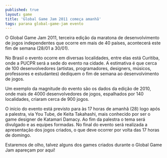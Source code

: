 ```yaml
---
published: true
layout: game
title: 'Global Game Jam 2011 começa amanhã'
tags: parana global-game-jam evento
---
```

O Global Game Jam 2011, terceira edi&#231;&#227;o da maratona de desenvolvimento de jogos independentes que ocorre em mais de 40 pa&#237;ses, acontecer&#225; este fim de semana (28/01 a 30/01). </p>
 </p>

No Brasil o evento ocorre em diversas localidades, entre elas est&#225; Curitiba, onde a PUCPR ser&#225; a sede do evento na cidade. A estimativa &#233; que cerca de 100 desenvolvedores (artistas, programadores, designers, m&#250;sicos, professores e estudantes) dediquem o fim de semana ao desenvolvimento de jogos.</p>
Um exemplo da magnitude do evento s&#227;o os dados da edi&#231;&#227;o de 2010, onde mais de 4000 desenvolvedores de jogos, espalhados por 140 localidades, criaram cerca de 900 jogos.</p>
 </p>

 </p>
O in&#237;cio do evento est&#225; previsto para &#224;s 17 horas de amanh&#227; (28) logo ap&#243;s a palestra, via You Tube, de Keita Takahashi, mais conhecido por ser o game designer de Katamari Damacy. Ao fim da palestra o tema ser&#225; divulgado e as equipes formadas. No final do evento ser&#225; realizada a apresenta&#231;&#227;o dos jogos criados, o que deve ocorrer por volta das 17 horas de domingo.</p>
 </p>
Estaremos de olho, talvez alguns dos games criados durante o Global Game Jam apare&#231;am por aqui!</p>

